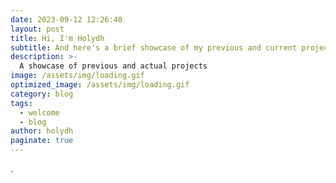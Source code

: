 ```yaml
---
date: 2023-09-12 12:26:40
layout: post
title: Hi, I'm Holydh
subtitle: And here's a brief showcase of my previous and current projects.
description: >-
  A showcase of previous and actual projects
image: /assets/img/loading.gif
optimized_image: /assets/img/loading.gif
category: blog
tags:
  - welcome
  - blog
author: holydh
paginate: true
---
```

.